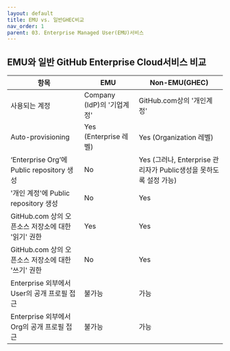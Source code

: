 ```yaml
---
layout: default
title: EMU vs. 일반GHEC비교
nav_order: 1
parent: 03. Enterprise Managed User(EMU)서비스
---
```


## EMU와 일반 GitHub Enterprise Cloud서비스 비교


항목|EMU|Non-EMU(GHEC)
--|--|--
사용되는 계정 | Company (IdP)의 '기업계정'| GitHub.com상의 '개인계정' 
Auto-provisioning | Yes (Enterprise 레벨) | Yes (Organization 레벨)
‘Enterprise Org’에 Public repository 생성 | No | Yes (그러나, Enterprise 관리자가 Public생성을 못하도록 설정 가능)
'개인 계정'에 Public repository 생성 | No | Yes
GitHub.com 상의 오픈소스 저장소에 대한 '읽기' 권한 | Yes | Yes
GitHub.com 상의 오픈소스 저장소에 대한 '쓰기' 권한 | No | Yes
Enterprise 외부에서 User의 공개 프로필 접근 | 불가능 | 가능 
Enterprise 외부에서 Org의 공개 프로필 접근 | 불가능 | 가능


